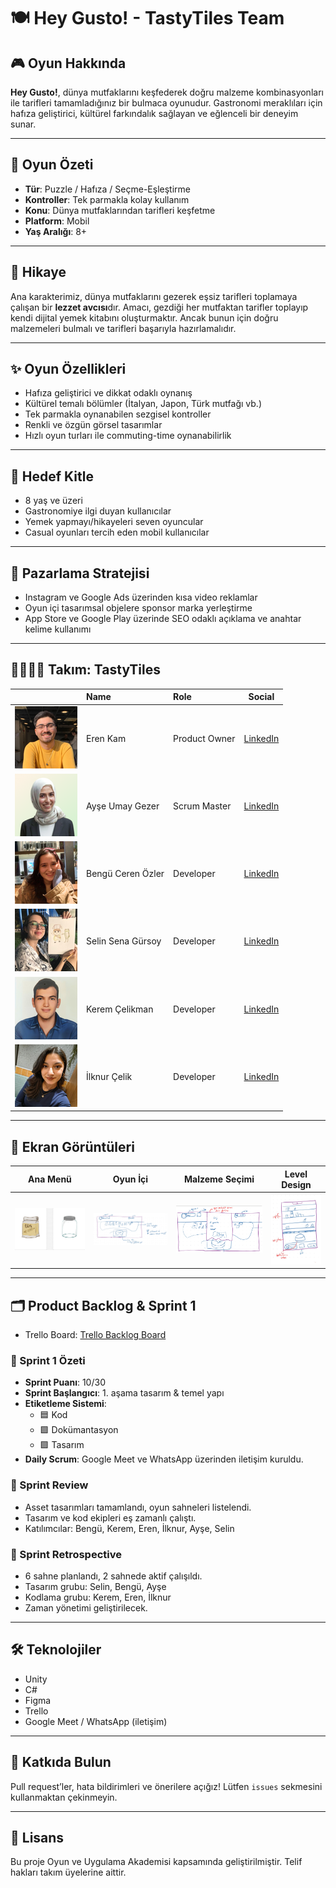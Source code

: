 # 🍽️ Hey Gusto! - TastyTiles Team

## 🎮 Oyun Hakkında

**Hey Gusto!**, dünya mutfaklarını keşfederek doğru malzeme kombinasyonları ile tarifleri tamamladığınız bir bulmaca oyunudur. Gastronomi meraklıları için hafıza geliştirici, kültürel farkındalık sağlayan ve eğlenceli bir deneyim sunar.

---

## 📌 Oyun Özeti

- **Tür**: Puzzle / Hafıza / Seçme-Eşleştirme
- **Kontroller**: Tek parmakla kolay kullanım
- **Konu**: Dünya mutfaklarından tarifleri keşfetme
- **Platform**: Mobil
- **Yaş Aralığı**: 8+

---

## 🧠 Hikaye

Ana karakterimiz, dünya mutfaklarını gezerek eşsiz tarifleri toplamaya çalışan bir **lezzet avcısı**dır. Amacı, gezdiği her mutfaktan tarifler toplayıp kendi dijital yemek kitabını oluşturmaktır. Ancak bunun için doğru malzemeleri bulmalı ve tarifleri başarıyla hazırlamalıdır.

---

## ✨ Oyun Özellikleri

- Hafıza geliştirici ve dikkat odaklı oynanış
- Kültürel temalı bölümler (İtalyan, Japon, Türk mutfağı vb.)
- Tek parmakla oynanabilen sezgisel kontroller
- Renkli ve özgün görsel tasarımlar
- Hızlı oyun turları ile commuting-time oynanabilirlik

---

## 🎯 Hedef Kitle

- 8 yaş ve üzeri
- Gastronomiye ilgi duyan kullanıcılar
- Yemek yapmayı/hikayeleri seven oyuncular
- Casual oyunları tercih eden mobil kullanıcılar

---

## 📢 Pazarlama Stratejisi

- Instagram ve Google Ads üzerinden kısa video reklamlar
- Oyun içi tasarımsal objelere sponsor marka yerleştirme
- App Store ve Google Play üzerinde SEO odaklı açıklama ve anahtar kelime kullanımı

---

## 👨‍👩‍👧‍👦 Takım: TastyTiles

|    | Name   | Role  | Social |
| :-----------: | :---------- | :---------- | :----------: |
| ![ErenPhoto](https://github.com/celikmank/OyunVeUygulamaAkademisi/blob/main/ErenPhoto.png) | Eren Kam | Product Owner | [LinkedIn](https://www.linkedin.com/in/erenkam/) |
| ![AyşeUmayPhoto](https://github.com/celikmank/OyunVeUygulamaAkademisi/blob/main/AyseUmayPhoto.png) | Ayşe Umay Gezer | Scrum Master | [LinkedIn](https://www.linkedin.com/in/ayse-umay-gezer-barch-180808270/) |
| ![BenguPhoto](https://github.com/celikmank/OyunVeUygulamaAkademisi/blob/main/BenguPhoto.png) | Bengü Ceren Özler | Developer | [LinkedIn](https://www.linkedin.com/in/beng%C3%BCceren%C3%B6zler/) |
| ![SelinPhoto](https://github.com/celikmank/OyunVeUygulamaAkademisi/blob/main/SelinPhoto.png) | Selin Sena Gürsoy | Developer | [LinkedIn](https://www.linkedin.com/in/selin-s-g%C3%BCrsoy-ab748133a/) |
| ![KeremPhoto](https://github.com/celikmank/OyunVeUygulamaAkademisi/blob/main/KeremPhoto.png) | Kerem Çelikman | Developer | [LinkedIn](https://www.linkedin.com/in/kerem%C3%A7elikman/) |
| ![İlknurPhoto](https://github.com/celikmank/OyunVeUygulamaAkademisi/blob/main/IlknurPhoto.png) | İlknur Çelik | Developer | [LinkedIn](https://www.linkedin.com/in/ilknur-%C3%A7elik-97792b182/) |

---

## 🧩 Ekran Görüntüleri

| Ana Menü | Oyun İçi | Malzeme Seçimi | Level Design |
|---|---|---|---|
| ![1](https://github.com/celikmank/OyunVeUygulamaAkademisi/blob/main/Assets1.png) | ![2](https://github.com/celikmank/OyunVeUygulamaAkademisi/blob/main/OyunEkrani4-1.png) | ![3](https://github.com/celikmank/OyunVeUygulamaAkademisi/blob/main/OyunEkrani4-2.png) | ![4](https://github.com/celikmank/OyunVeUygulamaAkademisi/blob/main/OyunEkrani4-3.png) |

---

## 🗂️ Product Backlog & Sprint 1

- Trello Board: [Trello Backlog Board](https://trello.com/b/EdFDZjUN/kanban-template)

### 🔄 Sprint 1 Özeti

- **Sprint Puanı**: 10/30
- **Sprint Başlangıcı**: 1. aşama tasarım & temel yapı
- **Etiketleme Sistemi**:
  - 🟦 Kod
  - 🟩 Dokümantasyon
  - 🟪 Tasarım
- **Daily Scrum**: Google Meet ve WhatsApp üzerinden iletişim kuruldu.

### 🎯 Sprint Review

- Asset tasarımları tamamlandı, oyun sahneleri listelendi.
- Tasarım ve kod ekipleri eş zamanlı çalıştı.
- Katılımcılar: Bengü, Kerem, Eren, İlknur, Ayşe, Selin

### 🧠 Sprint Retrospective

- 6 sahne planlandı, 2 sahnede aktif çalışıldı.
- Tasarım grubu: Selin, Bengü, Ayşe
- Kodlama grubu: Kerem, Eren, İlknur
- Zaman yönetimi geliştirilecek.

---

## 🛠️ Teknolojiler

- Unity
- C#
- Figma
- Trello
- Google Meet / WhatsApp (iletişim)

---

## 📌 Katkıda Bulun

Pull request’ler, hata bildirimleri ve önerilere açığız! Lütfen `issues` sekmesini kullanmaktan çekinmeyin.

---

## 📄 Lisans

Bu proje Oyun ve Uygulama Akademisi kapsamında geliştirilmiştir. Telif hakları takım üyelerine aittir.


